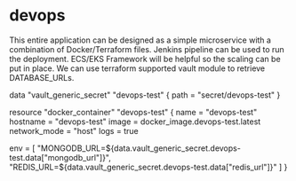 # devops

This entire application can be designed as a simple microservice with a combination of Docker/Terraform files. 
Jenkins pipeline can be used to run the deployment.
ECS/EKS Framework will be helpful so the scaling can be put in place.
We can use terraform supported vault module to retrieve DATABASE_URLs.

data "vault_generic_secret" "devops-test" {
  path = "secret/devops-test"
}

resource "docker_container" "devops-test" {
  name = "devops-test"
  hostname = "devops-test"
  image = docker_image.devops-test.latest
  network_mode = "host"
  logs = true

  env = [
    "MONGODB_URL=${data.vault_generic_secret.devops-test.data["mongodb_url"]}",
    "REDIS_URL=${data.vault_generic_secret.devops-test.data["redis_url"]}"
  ]
}
